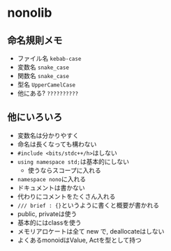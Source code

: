# nonolib

## 命名規則メモ
- ファイル名 `kebab-case`
- 変数名     `snake_case`
- 関数名     `snake_case`
- 型名       `UpperCamelCase`
- 他にある?  `??????????`

## 他にいろいろ
- 変数名は分かりやすく
- 命名は長くなっても構わない
- `#include <bits/stdc++/h>`はしない
- `using namespace std;`は基本的にしない
  - 使うならスコープに入れる
- `namespace nono`に入れる
- ドキュメントは書かない
- 代わりにコメントをたくさん入れる
- `/// brief : {}`というように書くと概要が書かれる
- public, privateは使う
- 基本的にはclassを使う
- メモリアロケートは全て new で, deallocateはしない
- よくあるmonoidはValue, Actを型として持つ
